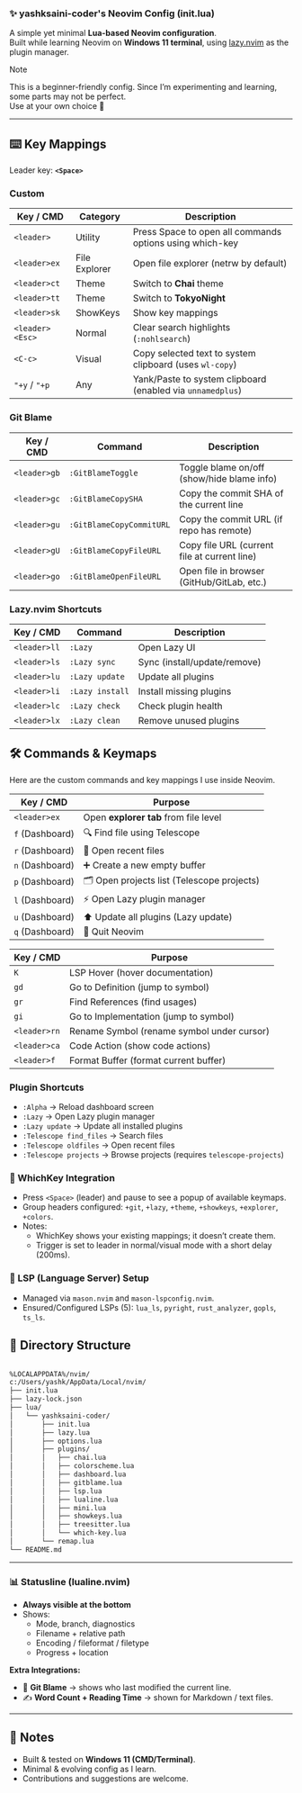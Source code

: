 ### ✨ yashksaini-coder's Neovim Config (init.lua)

A simple yet minimal **Lua-based Neovim configuration**.  
Built while learning Neovim on **Windows 11 terminal**, using [lazy.nvim](https://github.com/folke/lazy.nvim) as the plugin manager.

> [!Note]
> This is a beginner-friendly config. Since I’m experimenting and learning, some parts may not be perfect.  
> Use at your own choice 🚀

---

## ⌨️ Key Mappings

Leader key: **`<Space>`**

### Custom

| Key / CMD     | Category | Description                           |
| ----------- | ---- | ------------------------------------- |
| `<leader>` | Utility | Press Space to open all commands options using which-key |
| `<leader>ex` | File Explorer | Open file explorer (netrw by default) |
| `<leader>ct` | Theme | Switch to **Chai** theme   |
| `<leader>tt` | Theme | Switch to **TokyoNight**   |
| `<leader>sk` | ShowKeys | Show key mappings   |
| `<leader><Esc>` | Normal | Clear search highlights (`:nohlsearch`) |
| `<C-c>` | Visual | Copy selected text to system clipboard (uses `wl-copy`) |
| `"+y` / `"+p` | Any | Yank/Paste to system clipboard (enabled via `unnamedplus`) |


### Git Blame

| Key / CMD      | Command                   | Description                                 |
| ------------ | ------------------------- | ------------------------------------------- |
| `<leader>gb` | `:GitBlameToggle`         | Toggle blame on/off (show/hide blame info)  |
| `<leader>gc` | `:GitBlameCopySHA`        | Copy the commit SHA of the current line     |
| `<leader>gu` | `:GitBlameCopyCommitURL`  | Copy the commit URL (if repo has remote)    |
| `<leader>gU` | `:GitBlameCopyFileURL`    | Copy file URL (current file at current line)|
| `<leader>go` | `:GitBlameOpenFileURL`    | Open file in browser (GitHub/GitLab, etc.)  |

### Lazy.nvim Shortcuts

| Key / CMD     | Command         | Description                  |
| ----------- | --------------- | ---------------------------- |
| `<leader>ll` | `:Lazy`         | Open Lazy UI                 |
| `<leader>ls` | `:Lazy sync`    | Sync (install/update/remove) |
| `<leader>lu` | `:Lazy update`  | Update all plugins           |
| `<leader>li` | `:Lazy install` | Install missing plugins      |
| `<leader>lc` | `:Lazy check`   | Check plugin health          |
| `<leader>lx` | `:Lazy clean`   | Remove unused plugins        |

## 🛠️ Commands & Keymaps

Here are the custom commands and key mappings I use inside Neovim.

| Key / CMD       | Purpose                                   |
|-----------------|-------------------------------------------|
| `<leader>ex`    | Open **explorer tab** from file level     |
| `f` (Dashboard) | 🔍 Find file using Telescope              |
| `r` (Dashboard) | 📂 Open recent files                      |
| `n` (Dashboard) | ➕ Create a new empty buffer              |
| `p` (Dashboard) | 🗂️ Open projects list (Telescope projects)| 
| `l` (Dashboard) | ⚡ Open Lazy plugin manager               |
| `u` (Dashboard) | ⬆️ Update all plugins (Lazy update)       |
| `q` (Dashboard) | 🚪 Quit Neovim                            |

  
| Key / CMD       | Purpose                                   |
|-----------------|-------------------------------------------|
| `K`             | LSP Hover (hover documentation)           |
| `gd`            | Go to Definition (jump to symbol)         |
| `gr`            | Find References (find usages)             |
| `gi`            | Go to Implementation (jump to symbol)     |
| `<leader>rn`    | Rename Symbol (rename symbol under cursor)|
| `<leader>ca`    | Code Action (show code actions)           |
| `<leader>f`     | Format Buffer (format current buffer)     |

  ### Plugin Shortcuts
  - `:Alpha` → Reload dashboard screen
  - `:Lazy` → Open Lazy plugin manager
  - `:Lazy update` → Update all installed plugins
  - `:Telescope find_files` → Search files
  - `:Telescope oldfiles` → Open recent files
  - `:Telescope projects` → Browse projects (requires `telescope-projects`)

### 🔑 WhichKey Integration
- Press `<Space>` (leader) and pause to see a popup of available keymaps.
- Group headers configured: `+git`, `+lazy`, `+theme`, `+showkeys`, `+explorer`, `+colors`.
- Notes:
  - WhichKey shows your existing mappings; it doesn’t create them.
  - Trigger is set to leader in normal/visual mode with a short delay (200ms).

### 🧠 LSP (Language Server) Setup
- Managed via `mason.nvim` and `mason-lspconfig.nvim`.
- Ensured/Configured LSPs (5): `lua_ls`, `pyright`, `rust_analyzer`, `gopls`, `ts_ls`.

## 📂 Directory Structure

```markdown

%LOCALAPPDATA%/nvim/
c:/Users/yashk/AppData/Local/nvim/
├── init.lua
├── lazy-lock.json
├── lua/
│   └── yashksaini-coder/
│       ├── init.lua
│       ├── lazy.lua
│       ├── options.lua
│       ├── plugins/
│       │   ├── chai.lua
│       │   ├── colorscheme.lua
│       │   ├── dashboard.lua
│       │   ├── gitblame.lua
│       │   ├── lsp.lua
│       │   ├── lualine.lua
│       │   ├── mini.lua
│       │   ├── showkeys.lua
│       │   ├── treesitter.lua
│       │   └── which-key.lua
│       └── remap.lua
└── README.md
```

---

### 📊 Statusline (lualine.nvim)
- **Always visible at the bottom**  
- Shows:
  - Mode, branch, diagnostics  
  - Filename + relative path  
  - Encoding / fileformat / filetype  
  - Progress + location  

**Extra Integrations:**
- 📜 **Git Blame** → shows who last modified the current line.  
- ✍️ **Word Count + Reading Time** → shown for Markdown / text files.  

---

## 📌 Notes

* Built & tested on **Windows 11 (CMD/Terminal)**.
* Minimal & evolving config as I learn.
* Contributions and suggestions are welcome.
